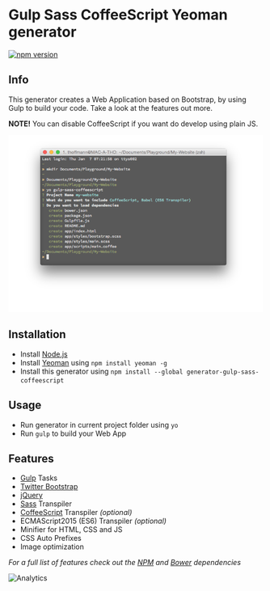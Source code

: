 # Gulp Sass CoffeeScript Yeoman generator
[![npm version](https://badge.fury.io/js/generator-gulp-sass-coffeescript.svg)](https://badge.fury.io/js/generator-gulp-sass-coffeescript)

## Info
This generator creates a Web Application based on Bootstrap, by using Gulp to build your code. Take a look at the features out more.

**NOTE!**
You can disable CoffeeScript if you want do develop using plain JS.

![Sample Screenshot](https://raw.githubusercontent.com/xremix/generator-gulp-sass-coffeescript/master/Sample-Screenshot.png)


## Installation
- Install [Node.js](https://nodejs.org/en/)
- Install [Yeoman](http://yeoman.io) using `npm install yeoman -g`
- Install this generator using `npm install --global generator-gulp-sass-coffeescript`

## Usage
- Run generator in current project folder using `yo`
- Run `gulp` to build your Web App

## Features
- [Gulp](http://gulpjs.com) Tasks
- [Twitter Bootstrap](http://getbootstrap.com)
- [jQuery](https://jquery.com)
- [Sass](http://sass-lang.com) Transpiler
- [CoffeeScript](http://coffeescript.org) Transpiler *(optional)*
- ECMAScript2015 (ES6) Transpiler *(optional)*
- Minifier for HTML, CSS and JS
- CSS Auto Prefixes
- Image optimization

*For a full list of features check out the [NPM](https://github.com/xremix/generator-gulp-sass-coffeescript/blob/master/app/templates/gulptemplates/package.json) and [Bower](https://github.com/xremix/generator-gulp-sass-coffeescript/blob/master/app/templates/gulptemplates/bower.json) dependencies*

![Analytics](https://ga-beacon.appspot.com/UA-40522413-9/generator-gulp-sass-coffeescript/readme?pixel)